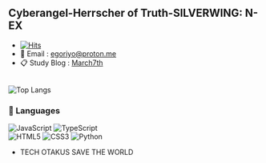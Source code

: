 <h2> Cyberangel-Herrscher of Truth-SILVERWING: N-EX </h2>

- [![Hits](https://hits.seeyoufarm.com/api/count/incr/badge.svg?url=https%3A%2F%2Fgithub.com%2FSumalene&count_bg=%23AF95F1&title_bg=%23212020&icon=git.svg&icon_color=%2397E9E2&title=Yoka&edge_flat=false)](https://hits.seeyoufarm.com)
- 📨 Email : egoriyo@proton.me <br>
- 📋 Study Blog : [March7th](https://sumalene.github.io) <br> <br>

<!-- ![Dusai's GitHub stats](https://github-readme-stats-git-masterrstaa-rickstaa.vercel.app/api?username=Sumalene&theme=tokyonight&hide=contribs,prs&show_icons=true)   -->
<!--  [![Top Langs](https://github-readme-stats.vercel.app/api/top-langs/?username=Sumalene&theme=material-palenight)](https://github.com/Sumalene) -->

![Top Langs](https://github-readme-stats.vercel.app/api/top-langs/?username=Sumalene&layout=compact&theme=material-palenight)

### 📃 Languages

![JavaScript](https://img.shields.io/badge/javascript-%23323330.svg?style=for-the-badge&logo=javascript&logoColor=%23F7DF1E)
![TypeScript](https://img.shields.io/badge/typescript-004088.svg?style=for-the-badge&logo=typescript&logoColor=white)<br/>
![HTML5](https://img.shields.io/badge/html5-%23E34F26.svg?style=for-the-badge&logo=html5&logoColor=white)
![CSS3](https://img.shields.io/badge/css3-%231572B6.svg?style=for-the-badge&logo=css3&logoColor=white)
![Python](https://img.shields.io/badge/python-3670A0?style=for-the-badge&logo=python&logoColor=ffdd54)


- TECH OTAKUS SAVE THE WORLD
  
<!--  ![GitHub stats](https://github.com/Sumalene/Sumalene/assets/124686994/8a6f1a5c-a9e5-4439-aa10-59dbbfc3bd8f)  -->
